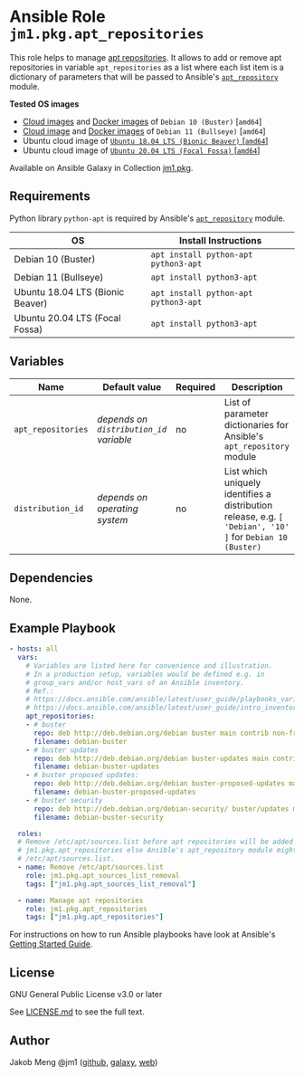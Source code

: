 # Ansible Role `jm1.pkg.apt_repositories`

This role helps to manage [apt repositories](https://manpages.debian.org/stable/apt/sources.list.5.en.html). It allows
to add or remove apt repositories in variable `apt_repositories` as a list where each list item is a dictionary of
parameters that will be passed to Ansible's
[`apt_repository`](https://docs.ansible.com/ansible/latest/modules/apt_repository_module.html) module.

**Tested OS images**
- [Cloud images](https://cdimage.debian.org/cdimage/openstack/current/) and
  [Docker images](https://hub.docker.com/_/debian) of `Debian 10 (Buster)` \[`amd64`\]
- [Cloud image](https://cdimage.debian.org/images/cloud/bullseye/latest/) and
  [Docker images](https://hub.docker.com/_/debian) of `Debian 11 (Bullseye)` \[`amd64`\]
- Ubuntu cloud image of [`Ubuntu 18.04 LTS (Bionic Beaver)` \[`amd64`\]](https://cloud-images.ubuntu.com/bionic/current/)
- Ubuntu cloud image of [`Ubuntu 20.04 LTS (Focal Fossa)` \[`amd64`\]](https://cloud-images.ubuntu.com/focal/)

Available on Ansible Galaxy in Collection [jm1.pkg](https://galaxy.ansible.com/jm1/pkg).

## Requirements

Python library `python-apt` is required by Ansible's
[`apt_repository`](https://docs.ansible.com/ansible/latest/modules/apt_repository_module.html) module.

| OS                                           | Install Instructions                 |
| -------------------------------------------- | ------------------------------------ |
| Debian 10 (Buster)                           | `apt install python-apt python3-apt` |
| Debian 11 (Bullseye)                         | `apt install python3-apt`            |
| Ubuntu 18.04 LTS (Bionic Beaver)             | `apt install python-apt python3-apt` |
| Ubuntu 20.04 LTS (Focal Fossa)               | `apt install python3-apt`            |

## Variables

| Name               | Default value                           | Required | Description                                                                                               |
| ------------------ | --------------------------------------- | -------- | --------------------------------------------------------------------------------------------------------- |
| `apt_repositories` | *depends on `distribution_id` variable* | no       | List of parameter dictionaries for Ansible's `apt_repository` module                                      |
| `distribution_id`  | *depends on operating system*           | no       | List which uniquely identifies a distribution release, e.g. `[ 'Debian', '10' ]` for `Debian 10 (Buster)` |

## Dependencies

None.

## Example Playbook

```yml
- hosts: all
  vars:
    # Variables are listed here for convenience and illustration.
    # In a production setup, variables would be defined e.g. in
    # group_vars and/or host_vars of an Ansible inventory.
    # Ref.:
    # https://docs.ansible.com/ansible/latest/user_guide/playbooks_variables.html
    # https://docs.ansible.com/ansible/latest/user_guide/intro_inventory.html
    apt_repositories:
    - # buster
      repo: deb http://deb.debian.org/debian buster main contrib non-free
      filename: debian-buster
    - # buster updates
      repo: deb http://deb.debian.org/debian buster-updates main contrib non-free
      filename: debian-buster-updates
    - # buster proposed updates:
      repo: deb http://deb.debian.org/debian buster-proposed-updates main contrib non-free
      filename: debian-buster-proposed-updates
    - # buster security
      repo: deb http://deb.debian.org/debian-security/ buster/updates main contrib non-free
      filename: debian-buster-security

  roles:
  # Remove /etc/apt/sources.list before apt repositories will be added to /etc/apt/sources.list.d/ by role
  # jm1.pkg.apt_repositories else Ansible's apt_repository module might skip repositories if they are present in
  # /etc/apt/sources.list.
  - name: Remove /etc/apt/sources.list
    role: jm1.pkg.apt_sources_list_removal
    tags: ["jm1.pkg.apt_sources_list_removal"]

  - name: Manage apt repositories
    role: jm1.pkg.apt_repositories
    tags: ["jm1.pkg.apt_repositories"]
```

For instructions on how to run Ansible playbooks have look at Ansible's
[Getting Started Guide](https://docs.ansible.com/ansible/latest/network/getting_started/first_playbook.html).

## License

GNU General Public License v3.0 or later

See [LICENSE.md](../../LICENSE.md) to see the full text.

## Author

Jakob Meng
@jm1 ([github](https://github.com/jm1), [galaxy](https://galaxy.ansible.com/jm1), [web](http://www.jakobmeng.de))
